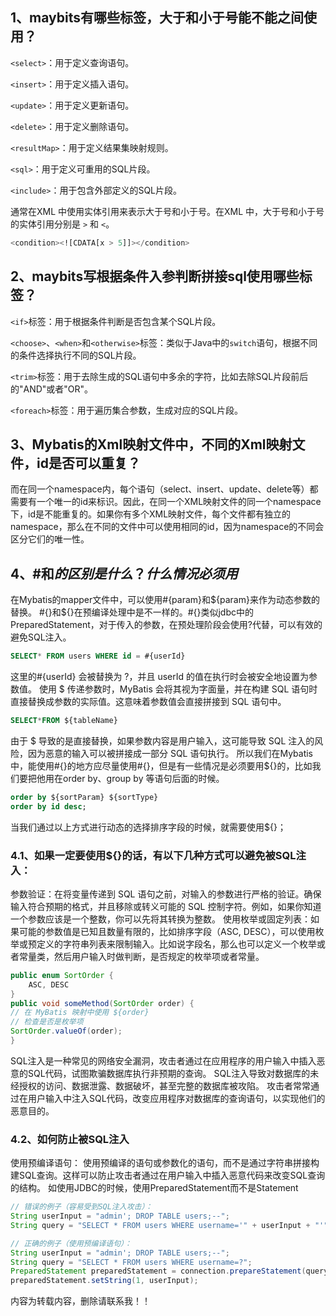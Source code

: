 ## 1、maybits有哪些标签，大于和小于号能不能之间使用？
`<select>`：用于定义查询语句。

`<insert>`：用于定义插入语句。

`<update>`：用于定义更新语句。

`<delete>`：用于定义删除语句。

`<resultMap>`：用于定义结果集映射规则。

`<sql>`：用于定义可重用的SQL片段。

`<include>`：用于包含外部定义的SQL片段。

通常在XML 中使用实体引用来表示大于号和小于号。在XML 中，大于号和小于号的实体引用分别是 `>` 和 `<`。

```sql
<condition><![CDATA[x > 5]]></condition>
```
## 2、maybits写根据条件入参判断拼接sql使用哪些标签？
`<if>`标签：用于根据条件判断是否包含某个SQL片段。

`<choose>`、`<when>`和`<otherwise>`标签：类似于Java中的`switch`语句，根据不同的条件选择执行不同的SQL片段。

`<trim>`标签：用于去除生成的SQL语句中多余的字符，比如去除SQL片段前后的"AND"或者"OR"。

`<foreach>`标签：用于遍历集合参数，生成对应的SQL片段。

## 3、Mybatis的Xml映射文件中，不同的Xml映射文件，id是否可以重复？
而在同一个namespace内，每个语句（select、insert、update、delete等）都需要有一个唯一的id来标识。因此，在同一个XML映射文件的同一个namespace下，id是不能重复的。如果你有多个XML映射文件，每个文件都有独立的namespace，那么在不同的文件中可以使用相同的id，因为namespace的不同会区分它们的唯一性。

## 4、#和$的区别是什么？什么情况必须用$
在Mybatis的mapper文件中，可以使用#{param}和${param}来作为动态参数的替换。
#{}和${}在预编译处理中是不一样的。#{}类似jdbc中的PreparedStatement，对于传入的参数，在预处理阶段会使用?代替，可以有效的避免SQL注入。
```sql
SELECT* FROM users WHERE id = #{userId}
```
这里的#{userId} 会被替换为 ?，并且 userId 的值在执行时会被安全地设置为参数值。
使用 $ 传递参数时，MyBatis 会将其视为字面量，并在构建 SQL 语句时直接替换成参数的实际值。这意味着参数值会直接拼接到 SQL 语句中。
```sql
SELECT*FROM ${tableName}
```
由于 $ 导致的是直接替换，如果参数内容是用户输入，这可能导致 SQL 注入的风险，因为恶意的输入可以被拼接成一部分 SQL 语句执行。
所以我们在Mybatis中，能使用#{}的地方应尽量使用#{}，但是有一些情况是必须要用${}的，比如我们要把他用在order by、group by 等语句后面的时候。
```sql
order by ${sortParam} ${sortType} 
order by id desc;
```
当我们通过以上方式进行动态的选择排序字段的时候，就需要使用${}；
### 4.1、如果一定要使用${}的话，有以下几种方式可以避免被SQL注入：
参数验证：在将变量传递到 SQL 语句之前，对输入的参数进行严格的验证。确保输入符合预期的格式，并且移除或转义可能的 SQL 控制字符。例如，如果你知道一个参数应该是一个整数，你可以先将其转换为整数。
使用枚举或固定列表：如果可能的参数值是已知且数量有限的，比如排序字段（ASC, DESC），可以使用枚举或预定义的字符串列表来限制输入。比如说字段名，那么也可以定义一个枚举或者常量类，然后用户输入时做判断，是否规定的枚举项或者常量。
```java
public enum SortOrder {
    ASC, DESC
}
public void someMethod(SortOrder order) {
// 在 MyBatis 映射中使用 ${order}
// 检查是否是枚举项
SortOrder.valueOf(order);
}
```
SQL注入是一种常见的网络安全漏洞，攻击者通过在应用程序的用户输入中插入恶意的SQL代码，试图欺骗数据库执行非预期的查询。
SQL注入导致对数据库的未经授权的访问、数据泄露、数据破坏，甚至完整的数据库被攻陷。
攻击者常常通过在用户输入中注入SQL代码，改变应用程序对数据库的查询语句，以实现他们的恶意目的。
### 4.2、如何防止被SQL注入
使用预编译语句： 使用预编译的语句或参数化的语句，而不是通过字符串拼接构建SQL查询。这样可以防止攻击者通过在用户输入中插入恶意代码来改变SQL查询的结构。
如使用JDBC的时候，使用PreparedStatement而不是Statement
```java
// 错误的例子（容易受到SQL注入攻击）：
String userInput = "admin'; DROP TABLE users;--";
String query = "SELECT * FROM users WHERE username='" + userInput + "'";

// 正确的例子（使用预编译语句）：
String userInput = "admin'; DROP TABLE users;--";
String query = "SELECT * FROM users WHERE username=?";
PreparedStatement preparedStatement = connection.prepareStatement(query);
preparedStatement.setString(1, userInput);
```
内容为转载内容，删除请联系我！！